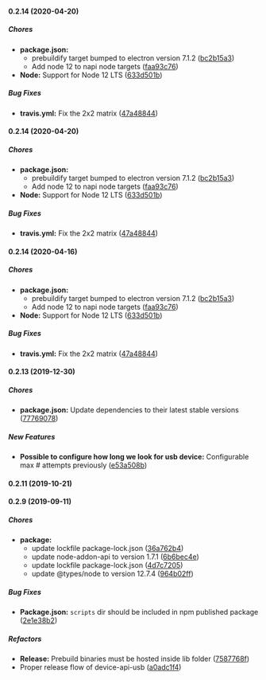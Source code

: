 #### 0.2.14 (2020-04-20)

##### Chores

* **package.json:**
  *  prebuildify target bumped to electron version 7.1.2 ([bc2b15a3](https://github.com/Huddly/device-api-usb/commit/bc2b15a3a88211d40206be8f44ff90295a6d5501))
  *  Add node 12 to napi node targets ([faa93c76](https://github.com/Huddly/device-api-usb/commit/faa93c760bb1b7108475cd18f44f6d6f7447fcb8))
* **Node:**  Support for Node 12 LTS ([633d501b](https://github.com/Huddly/device-api-usb/commit/633d501bf8ada15b5d2ffe413fa1f4cae7507de4))

##### Bug Fixes

* **travis.yml:**  Fix the 2x2 matrix ([47a48844](https://github.com/Huddly/device-api-usb/commit/47a48844397520b88f819ccf1fb28c30eb639263))

#### 0.2.14 (2020-04-20)

##### Chores

* **package.json:**
  *  prebuildify target bumped to electron version 7.1.2 ([bc2b15a3](https://github.com/Huddly/device-api-usb/commit/bc2b15a3a88211d40206be8f44ff90295a6d5501))
  *  Add node 12 to napi node targets ([faa93c76](https://github.com/Huddly/device-api-usb/commit/faa93c760bb1b7108475cd18f44f6d6f7447fcb8))
* **Node:**  Support for Node 12 LTS ([633d501b](https://github.com/Huddly/device-api-usb/commit/633d501bf8ada15b5d2ffe413fa1f4cae7507de4))

##### Bug Fixes

* **travis.yml:**  Fix the 2x2 matrix ([47a48844](https://github.com/Huddly/device-api-usb/commit/47a48844397520b88f819ccf1fb28c30eb639263))

#### 0.2.14 (2020-04-16)

##### Chores

* **package.json:**
  *  prebuildify target bumped to electron version 7.1.2 ([bc2b15a3](https://github.com/Huddly/device-api-usb/commit/bc2b15a3a88211d40206be8f44ff90295a6d5501))
  *  Add node 12 to napi node targets ([faa93c76](https://github.com/Huddly/device-api-usb/commit/faa93c760bb1b7108475cd18f44f6d6f7447fcb8))
* **Node:**  Support for Node 12 LTS ([633d501b](https://github.com/Huddly/device-api-usb/commit/633d501bf8ada15b5d2ffe413fa1f4cae7507de4))

##### Bug Fixes

* **travis.yml:**  Fix the 2x2 matrix ([47a48844](https://github.com/Huddly/device-api-usb/commit/47a48844397520b88f819ccf1fb28c30eb639263))

#### 0.2.13 (2019-12-30)

##### Chores

* **package.json:**  Update dependencies to their latest stable versions ([77769078](https://github.com/Huddly/device-api-usb/commit/77769078c8fea381710ef76ef69d5959e0e093cd))

##### New Features

* **Possible to configure how long we look for usb device:**  Configurable max # attempts previously ([e53a508b](https://github.com/Huddly/device-api-usb/commit/e53a508b57284f748ff5fbded37d09d7ae89eb14))

#### 0.2.11 (2019-10-21)

#### 0.2.9 (2019-09-11)

##### Chores

* **package:**
  *  update lockfile package-lock.json ([36a762b4](https://github.com/Huddly/device-api-usb/commit/36a762b424e165f1c1eb8fab14f15eb1949a350f))
  *  update node-addon-api to version 1.7.1 ([6b6bec4e](https://github.com/Huddly/device-api-usb/commit/6b6bec4e252d3536929f792a7e090761766a82b8))
  *  update lockfile package-lock.json ([4d7c7205](https://github.com/Huddly/device-api-usb/commit/4d7c7205fc5eb7c65bf6195160c04eeae342905b))
  *  update @types/node to version 12.7.4 ([964b02ff](https://github.com/Huddly/device-api-usb/commit/964b02ff0037443e2d4ec9e414decc21036d934e))

##### Bug Fixes

* **Package.json:**  `scripts` dir should be included in npm published package ([2e1e38b2](https://github.com/Huddly/device-api-usb/commit/2e1e38b2e7850bb99815f576f6ab68eade58291f))

##### Refactors

* **Release:**  Prebuild binaries must be hosted inside lib folder ([7587768f](https://github.com/Huddly/device-api-usb/commit/7587768fdb17cab087ba9f0b66cafbfd4edd45de))
*  Proper release flow of device-api-usb ([a0adc1f4](https://github.com/Huddly/device-api-usb/commit/a0adc1f4a530e13f45a21e9b343231cfa1ffb2dd))

